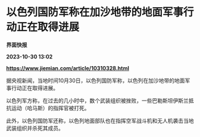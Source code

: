 # 以色列国防军称在加沙地带的地面军事行动正在取得进展
**界面快报**

**2023-10-30 13:02**

**https://www.jiemian.com/article/10310328.html**

据央视新闻，当地时间10月30日，以色列国防军称，以色列在加沙地带的地面军事行动正在取得进展。

以色列军方称，在过去的几小时中，数个武装组织被挫败，一些巴勒斯坦伊斯兰抵抗运动（哈马斯）的指挥官被打死。

此外，以色列国防军还称，以色列地面部队也在指挥空军战斗机和无人机袭击当地武装组织并杀死其成员。